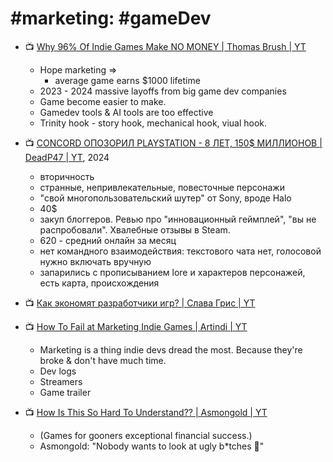 # #marketing: #gameDev

- :tv: [Why 96% Of Indie Games Make NO MONEY | Thomas Brush | YT](https://www.youtube.com/watch?v=KtOuHE0srNc)
	- Hope marketing =>
		- average game earns $1000 lifetime
	- 2023 - 2024 massive layoffs from big game dev companies
	- Game become easier to make.
	- Gamedev tools & AI tools are too effective
	- Trinity hook - story hook, mechanical hook, viual hook.

- :tv: [CONCORD ОПОЗОРИЛ PLAYSTATION - 8 ЛЕТ, 150$ МИЛЛИОНОВ | DeadP47 | YT](https://www.youtube.com/watch?v=kaA1xMNOwVs), 2024
	- вторичность
	- странные, непривлекательные, повесточные персонажи
	- "свой многопользовательский шутер" от Sony, вроде Halo
	- 40$
	- закуп блоггеров. Ревью про "инновационный геймплей", "вы не распробовали". Хвалебные отзывы в Steam.
	- 620 - средний онлайн за месяц
	- нет командного взаимодействия: текстового чата нет, голосовой нужно включать вручную
	- запарились с прописыванием lore и характеров персонажей, есть карта, происхождения

- :tv: [Как экономят разработчики игр? | Слава Грис | YT](https://www.youtube.com/watch?v=W-Pr1D2eXO4)

- :tv: [How To Fail at Marketing Indie Games | Artindi | YT](https://www.youtube.com/watch?v=LLY6KPHmmmQ)
	- Marketing is a thing indie devs dread the most. Because they're broke & don't have much time.
	- Dev logs
	- Streamers
	- Game trailer

- :tv: [How Is This So Hard To Understand?? | Asmongold | YT](https://www.youtube.com/shorts/78alC_VwVtI)
	- (Games for gooners exceptional financial success.)
	- Asmongold: "Nobody wants to look at ugly b\*tches :shrug:"